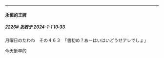 
*****

####  永恒的王牌  
##### 2226#       发表于 2024-1-1 10:33

月曜日のたわわ　その４６３　「書初め？あーはいはいどうせアレでしょ」

今天挺早的


